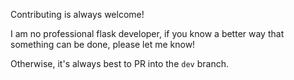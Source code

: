 Contributing is always welcome!

I am no professional flask developer, if you know a better way that something can be done, please let me know!

Otherwise, it's always best to PR into the `dev` branch.

